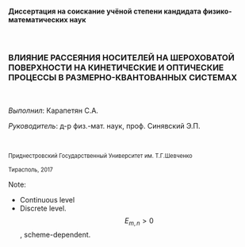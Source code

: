 #### Диссертация на соискание учёной степени кандидата физико-математических наук

<br>

### **ВЛИЯНИЕ РАССЕЯНИЯ НОСИТЕЛЕЙ НА ШЕРОХОВАТОЙ ПОВЕРХНОСТИ НА КИНЕТИЧЕСКИЕ И ОПТИЧЕСКИЕ ПРОЦЕССЫ В РАЗМЕРНО-КВАНТОВАННЫХ СИСТЕМАХ**

<br>

<p style="text-align:left"><em>Выполнил</em>: Карапетян С.А.</p>

<p style="text-align:left"><em>Руководитель</em>: д-р физ.-мат. наук, проф. Cинявский Э.П.</p>

<br>

<span style="font-size:0.8em">Приднестровский Государственный Университет им. Т.Г.Шевченко</span>

<span style="font-size:0.8em">Тирасполь, 2017</span>
<!-- Для нумерации TeX формул нужно использловать \tag{хх} -->
Note:
- Continuous level
- Discrete level. $$E_{m,n} > 0$$, scheme-dependent.